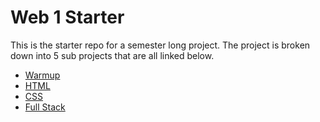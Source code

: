 # Web 1 Starter

This is the starter repo for a semester long project. The project is broken down
into 5 sub projects that are all linked below.

- [Warmup](https://shanepanter.com/web1/p1.html)
- [HTML](https://shanepanter.com/web1/p2.html)
- [CSS](https://shanepanter.com/web1/p3.html)
- [Full Stack](https://shanepanter.com/web1/p4.html)
